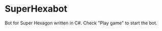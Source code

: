 SuperHexabot
============

Bot for Super Hexagon written in C#. Check "Play game" to start the bot.
